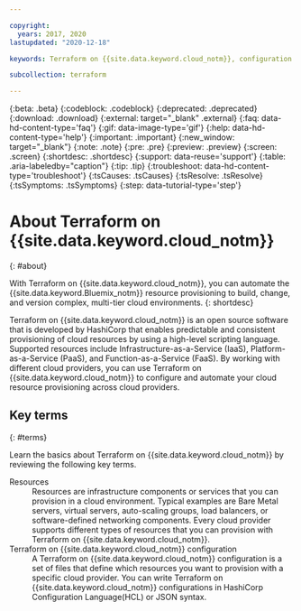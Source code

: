 ```yaml
---

copyright:
  years: 2017, 2020
lastupdated: "2020-12-18"

keywords: Terraform on {{site.data.keyword.cloud_notm}}, configuration files, resources, what is Terraform on {{site.data.keyword.cloud_notm}}, automation, automate

subcollection: terraform

---
```


{:beta: .beta}
{:codeblock: .codeblock}
{:deprecated: .deprecated}
{:download: .download}
{:external: target="_blank" .external}
{:faq: data-hd-content-type='faq'}
{:gif: data-image-type='gif'}
{:help: data-hd-content-type='help'}
{:important: .important}
{:new_window: target="_blank"}
{:note: .note}
{:pre: .pre}
{:preview: .preview}
{:screen: .screen}
{:shortdesc: .shortdesc}
{:support: data-reuse='support'}
{:table: .aria-labeledby="caption"}
{:tip: .tip}
{:troubleshoot: data-hd-content-type='troubleshoot'}
{:tsCauses: .tsCauses}
{:tsResolve: .tsResolve}
{:tsSymptoms: .tsSymptoms}
{:step: data-tutorial-type='step'}

# About Terraform on {{site.data.keyword.cloud_notm}}
{: #about}

With Terraform on {{site.data.keyword.cloud_notm}}, you can automate the {{site.data.keyword.Bluemix_notm}} resource provisioning to build, change, and version complex, multi-tier cloud environments. 
{: shortdesc} 

Terraform on {{site.data.keyword.cloud_notm}} is an open source software that is developed by HashiCorp that enables predictable and consistent provisioning of cloud resources by using a high-level scripting language. Supported resources include Infrastructure-as-a-Service (IaaS), Platform-as-a-Service (PaaS), and Function-as-a-Service (FaaS). By working with different cloud providers, you can use Terraform on {{site.data.keyword.cloud_notm}} to configure and automate your cloud resource provisioning across cloud providers. 

## Key terms
{: #terms}

Learn the basics about Terraform on {{site.data.keyword.cloud_notm}} by reviewing the following key terms.

<dl>
<dt>Resources</dt>
<dd>Resources are infrastructure components or services that you can provision in a cloud environment. Typical examples are Bare Metal servers, virtual servers, auto-scaling groups, load balancers, or software-defined networking components. Every cloud provider supports different types of resources that you can provision with Terraform on {{site.data.keyword.cloud_notm}}. </dd>
<dt>Terraform on {{site.data.keyword.cloud_notm}} configuration</dt>
<dd>A Terraform on {{site.data.keyword.cloud_notm}} configuration is a set of files that define which resources you want to provision with a specific cloud provider. You can write Terraform on {{site.data.keyword.cloud_notm}} configurations in HashiCorp Configuration Language(HCL) or JSON syntax.</dd>
</dl>



